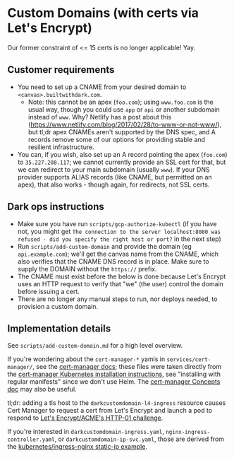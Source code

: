 Custom Domains (with certs via Let's Encrypt)
========================

Our former constraint of <= 15 certs is no longer applicable! Yay.

## Customer requirements
- You need to set up a CNAME from your desired domain to
  `<canvas>.builtwithdark.com`.
  - Note: this cannot be an apex (`foo.com`); using `www.foo.com` is the usual
    way, though you could use `app` or `api` or another subdomain instead of
    `www`. Why? Netlify has a post about this
    (https://www.netlify.com/blog/2017/02/28/to-www-or-not-www/), but tl;dr apex
    CNAMEs aren't supported by the DNS spec, and A records remove some of our
    options for providing stable and resilient infrastructure.
- You can, if you wish, also set up an A record pointing the apex (`foo.com`) to
  `35.227.208.117`; we cannot currently provide an SSL cert for that, but we can
  redirect to your main subdomain (usually `www`). If your DNS provider supports
  ALIAS records (like CNAME, but permitted on an apex), that also works - though
  again, for redirects, not SSL certs.

## Dark ops instructions
- Make sure you have run `scripts/gcp-authorize-kubectl` (if you have not, you might get `The connection to the server localhost:8080 was refused - did you specify the right host or port?` in the next step)
- Run `scripts/add-custom-domain` and provide the domain (eg `api.example.com`); we'll get the canvas
  name from the CNAME, which also verifies that the CNAME DNS record is in
place.
  Make sure to supply the DOMAIN without the `https://` prefix.
- The CNAME must exist before the below is done because Let's Encrypt uses an
  HTTP request to verify that "we" (the user) control the domain before issuing
a cert.
- There are no longer any manual steps to run, nor deploys needed, to provision
  a custom domain.

## Implementation details
See `scripts/add-custom-domain.md` for a high level overview.

If you're wondering about the `cert-manager-*` yamls in
`services/cert-manager/`, see the [cert-manager
docs](https://cert-manager.io/docs/); these files were taken directly from the
[cert-manager Kubernetes installation
instructions](https://cert-manager.io/docs/installation/kubernetes/), see
"installing with regular manifests" since we don't use Helm. The [cert-manager
Concepts doc](https://cert-manager.io/docs/concepts/) may also be useful.

tl;dr: adding a tls host to the `darkcustomdomain-l4-ingress` resource causes
Cert Manager to request a cert from Let's Encrypt and launch a pod to respond to
[Let's Encrypt/ACME's HTTP-01 challenge](https://letsencrypt.org/docs/challenge-types/).

If you're interested in `darkcustomdomain-ingress.yaml`,
`nginx-ingress-controller.yaml`, or `darkcustomdomain-ip-svc.yaml`, those are
derived from the [kubernetes/ingress-nginx static-ip
example](https://github.com/kubernetes/ingress-nginx/tree/master/docs/examples/static-ip).
